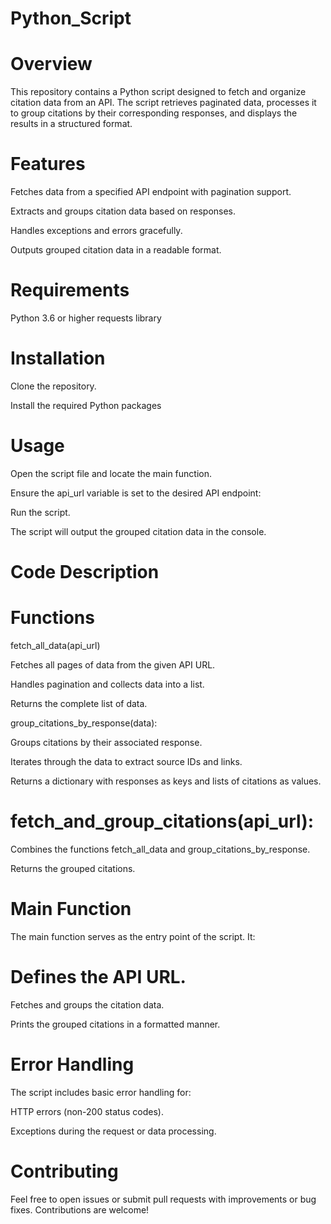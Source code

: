 # Python_Script

# Overview
This repository contains a Python script designed to fetch and organize citation data from an API. The script retrieves paginated data, processes it to group citations by their corresponding responses, and displays the results in a structured format.

# Features
Fetches data from a specified API endpoint with pagination support.

Extracts and groups citation data based on responses.

Handles exceptions and errors gracefully.

Outputs grouped citation data in a readable format.


# Requirements

Python 3.6 or higher
requests library

# Installation

Clone the repository.

Install the required Python packages

# Usage

Open the script file and locate the main function.

Ensure the api_url variable is set to the desired API endpoint:

Run the script.

The script will output the grouped citation data in the console.

# Code Description

# Functions

fetch_all_data(api_url)

Fetches all pages of data from the given API URL.

Handles pagination and collects data into a list.

Returns the complete list of data.

group_citations_by_response(data):

Groups citations by their associated response.

Iterates through the data to extract source IDs and links.

Returns a dictionary with responses as keys and lists of citations as values.

# fetch_and_group_citations(api_url):

Combines the functions fetch_all_data and group_citations_by_response.

Returns the grouped citations.

# Main Function

The main function serves as the entry point of the script. It:

# Defines the API URL.

Fetches and groups the citation data.

Prints the grouped citations in a formatted manner.

# Error Handling

The script includes basic error handling for:

HTTP errors (non-200 status codes).

Exceptions during the request or data processing.

# Contributing

Feel free to open issues or submit pull requests with improvements or bug fixes. Contributions are welcome!
